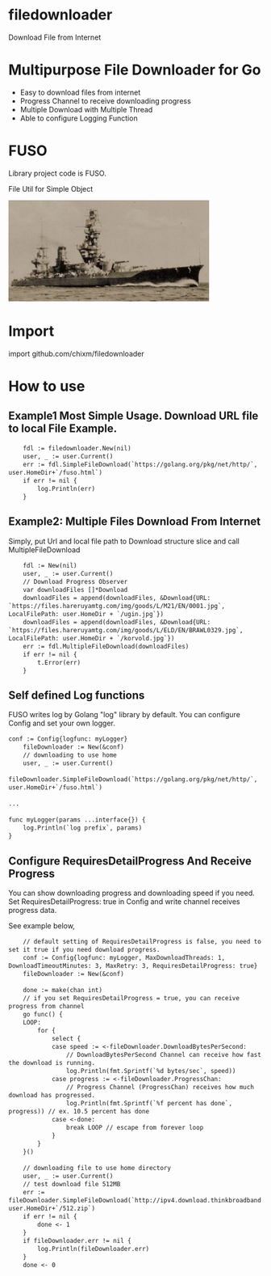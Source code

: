 # filedownloader
 Download File from Internet

# Multipurpose File Downloader for Go
- Easy to download files from internet
- Progress Channel to receive downloading progress
- Multiple Download with Multiple Thread
- Able to configure Logging Function

# FUSO
Library project code is FUSO.

File Util for Simple Object

![](resources/fuso.jpg)

# Import
import github.com/chixm/filedownloader

# How to use 
## Example1 Most Simple Usage. Download URL file to local File Example. 
```
	fdl := filedownloader.New(nil)
	user, _ := user.Current()
	err := fdl.SimpleFileDownload(`https://golang.org/pkg/net/http/`, user.HomeDir+`/fuso.html`)
	if err != nil {
		log.Println(err)
	}
```

## Example2: Multiple Files Download From Internet
Simply, put Url and local file path to Download structure slice and call MultipleFileDownload
```
	fdl := New(nil)
	user, _ := user.Current()
	// Download Progress Observer
	var downloadFiles []*Download
	downloadFiles = append(downloadFiles, &Download{URL: `https://files.hareruyamtg.com/img/goods/L/M21/EN/0001.jpg`, LocalFilePath: user.HomeDir + `/ugin.jpg`})
	downloadFiles = append(downloadFiles, &Download{URL: `https://files.hareruyamtg.com/img/goods/L/ELD/EN/BRAWL0329.jpg`, LocalFilePath: user.HomeDir + `/korvold.jpg`})
	err := fdl.MultipleFileDownload(downloadFiles)
	if err != nil {
		t.Error(err)
	}
```

## Self defined Log functions
FUSO writes log by Golang "log" library by default.
You can configure Config and set your own logger.

```
conf := Config{logfunc: myLogger}
	fileDownloader := New(&conf)
	// downloading to use home
	user, _ := user.Current()
	fileDownloader.SimpleFileDownload(`https://golang.org/pkg/net/http/`, user.HomeDir+`/fuso.html`)

...

func myLogger(params ...interface{}) {
	log.Println(`log prefix`, params)
}

```

## Configure RequiresDetailProgress And Receive Progress
You can show downloading progress and downloading speed if you need.
Set RequiresDetailProgress: true in Config and write channel receives progress data.

See example below,
```
	// default setting of RequiresDetailProgress is false, you need to set it true if you need download progress.
	conf := Config{logfunc: myLogger, MaxDownloadThreads: 1, DownloadTimeoutMinutes: 3, MaxRetry: 3, RequiresDetailProgress: true}
	fileDownloader := New(&conf)

	done := make(chan int)
	// if you set RequiresDetailProgress = true, you can receive progress from channel
	go func() {
	LOOP:
		for {
			select {
			case speed := <-fileDownloader.DownloadBytesPerSecond:
				// DownloadBytesPerSecond Channel can receive how fast the download is running.
				log.Println(fmt.Sprintf(`%d bytes/sec`, speed))
			case progress := <-fileDownloader.ProgressChan:
				// Progress Channel (ProgressChan) receives how much download has progressed.
				log.Println(fmt.Sprintf(`%f percent has done`, progress)) // ex. 10.5 percent has done
			case <-done:
				break LOOP // escape from forever loop
			}
		}
	}()

	// downloading file to use home directory
	user, _ := user.Current()
	// test download file 512MB
	err := fileDownloader.SimpleFileDownload(`http://ipv4.download.thinkbroadband.com/512MB.zip`, user.HomeDir+`/512.zip`)
	if err != nil {
		done <- 1
	}
	if fileDownloader.err != nil {
		log.Println(fileDownloader.err)
	}
	done <- 0
```